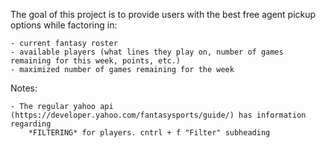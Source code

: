 The goal of this project is to provide users with the best free agent pickup options while factoring in:
    
    - current fantasy roster
    - available players (what lines they play on, number of games remaining for this week, points, etc.)
    - maximized number of games remaining for the week

Notes:

    - The regular yahoo api (https://developer.yahoo.com/fantasysports/guide/) has information regarding
        *FILTERING* for players. cntrl + f "Filter" subheading